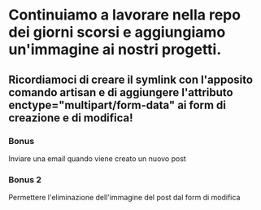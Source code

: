 # Continuiamo a lavorare nella repo dei giorni scorsi e aggiungiamo un'immagine ai nostri progetti.

## Ricordiamoci di creare il symlink con l'apposito comando artisan e di aggiungere l'attributo enctype="multipart/form-data" ai form di creazione e di modifica!

### Bonus

Inviare una email quando viene creato un nuovo post

### Bonus 2

Permettere l'eliminazione dell'immagine del post dal form di modifica
